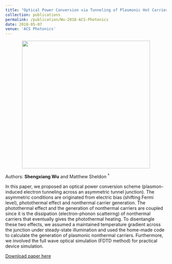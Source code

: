 ```yaml
---
title: "Optical Power Conversion via Tunneling of Plasmonic Hot Carriers"
collection: publications
permalink: /publication/Wu-2018-ACS-Photonics
date: 2018-05-07
venue: 'ACS Photonics'
---
```

<p align="center">
<img src="http://ShengxiangWuPlasmonic.github.io/images/TOC_1.jpg" width="400">
</p>  

Authors: **Shengxiang Wu** and Matthew Sheldon $^\dagger$

In this paper, we proposed an optical power conversion scheme (plasmon-induced electron tunneling across an asymmetric tunnel junction). The asymmetric conditions are originated from electric bias (shifting Fermi level), photothermal effect and nonthermal carrier generation. The photothermal effect and the generation of nonthermal carriers are coupled since it is the dissipation (electron-phonon scatteirng) of nonthermal carriers that eventually gives the photothermal heating. To disentangle these two effects, we assumed a maintained temperature gradient across the junction under steady-state illumination and used the home-made code to calculate the generation of plasmonic nonthermal carriers. Furthermore, we involved the full wave optical simulation (FDTD method) for practical device simulation.

[Download paper here](http://ShengxiangWuPlasmonic.github.io/files/Wu-2018-ACS-Photonics.pdf)

